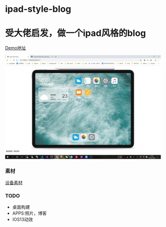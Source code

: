 # ipad-style-blog

# 受大佬启发，做一个ipad风格的blog 

[Demo地址](http://118.25.46.230:999/)


![image](src//sample/QQ截图20191020212624.jpg)


### 素材
[设备素材](http://facebook.design/devices) 



### TODO
- 桌面构建
- APPS:照片，博客
- IOS13动效
